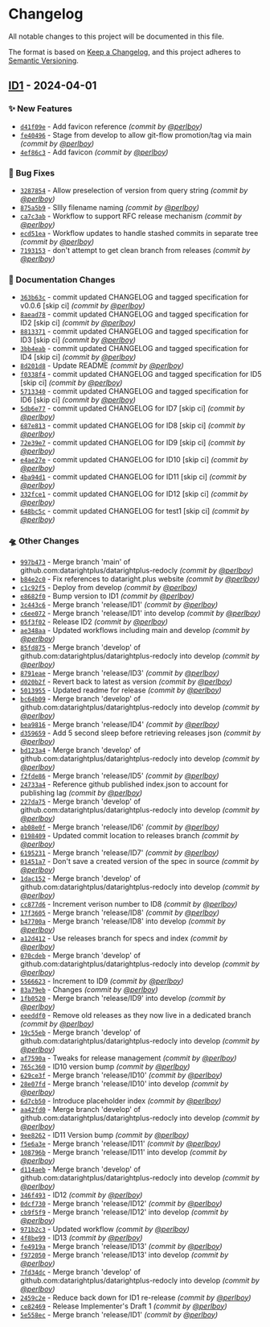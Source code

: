 # Changelog
All notable changes to this project will be documented in this file.

The format is based on [Keep a Changelog](https://keepachangelog.com/en/1.0.0/),
and this project adheres to [Semantic Versioning](https://semver.org/spec/v2.0.0.html).

## [ID1] - 2024-04-01
### :sparkles: New Features
- [`d41f09e`](https://github.com/datarightplus/datarightplus-redocly/commit/d41f09ea0835e474b926c9a743ed2e37d8be1d83) - Add favicon reference *(commit by [@perlboy](https://github.com/perlboy))*
- [`fe40496`](https://github.com/datarightplus/datarightplus-redocly/commit/fe40496b978e2d318f22966c082361eebb24b545) - Stage from develop to allow git-flow promotion/tag via main *(commit by [@perlboy](https://github.com/perlboy))*
- [`4ef86c3`](https://github.com/datarightplus/datarightplus-redocly/commit/4ef86c3205c6b5dcca80f90c81d5d46c512fa454) - Add favicon *(commit by [@perlboy](https://github.com/perlboy))*

### :bug: Bug Fixes
- [`3287854`](https://github.com/datarightplus/datarightplus-redocly/commit/3287854d0b144d4907d1d6192dc78ce30155c7cb) - Allow preselection of version from query string *(commit by [@perlboy](https://github.com/perlboy))*
- [`875a5b9`](https://github.com/datarightplus/datarightplus-redocly/commit/875a5b90319f9d46705ddde0f168058b864de4f7) - SIlly filename naming *(commit by [@perlboy](https://github.com/perlboy))*
- [`ca7c3ab`](https://github.com/datarightplus/datarightplus-redocly/commit/ca7c3abe0cb54b65d4066a822f6aca9d100452d3) - Workflow to support RFC release mechanism *(commit by [@perlboy](https://github.com/perlboy))*
- [`ecd51ea`](https://github.com/datarightplus/datarightplus-redocly/commit/ecd51ea3819e8f0ef8ec63576fad61b840b116c4) - Workflow updates to handle stashed commits in separate tree *(commit by [@perlboy](https://github.com/perlboy))*
- [`7193153`](https://github.com/datarightplus/datarightplus-redocly/commit/71931532ce25d21bc2b62d72f940b13d5f63ce34) - don't attempt to get clean branch from releases *(commit by [@perlboy](https://github.com/perlboy))*

### :memo: Documentation Changes
- [`363b63c`](https://github.com/datarightplus/datarightplus-redocly/commit/363b63ca5644bfd09f4a6a2c7ee6381742137fa3) - commit updated CHANGELOG and tagged specification for v0.0.6 [skip ci] *(commit by [@perlboy](https://github.com/perlboy))*
- [`8aead78`](https://github.com/datarightplus/datarightplus-redocly/commit/8aead78db8332a71246743479c7b20e3625a1840) - commit updated CHANGELOG and tagged specification for ID2 [skip ci] *(commit by [@perlboy](https://github.com/perlboy))*
- [`8813371`](https://github.com/datarightplus/datarightplus-redocly/commit/8813371e9b45e3dd6d2b333785d7d65638bdb97b) - commit updated CHANGELOG and tagged specification for ID3 [skip ci] *(commit by [@perlboy](https://github.com/perlboy))*
- [`3bb4eab`](https://github.com/datarightplus/datarightplus-redocly/commit/3bb4eab750cdc5f1aca1057496b542cafe4f4441) - commit updated CHANGELOG and tagged specification for ID4 [skip ci] *(commit by [@perlboy](https://github.com/perlboy))*
- [`8d201d8`](https://github.com/datarightplus/datarightplus-redocly/commit/8d201d82820ff7b42f7ad705093ae416be1df080) - Update README *(commit by [@perlboy](https://github.com/perlboy))*
- [`f0338f4`](https://github.com/datarightplus/datarightplus-redocly/commit/f0338f4406e71c8027627eea2fed30dda4ae1ac0) - commit updated CHANGELOG and tagged specification for ID5 [skip ci] *(commit by [@perlboy](https://github.com/perlboy))*
- [`5713340`](https://github.com/datarightplus/datarightplus-redocly/commit/5713340c3ff9623b73af454c477fcd43c68a3bc0) - commit updated CHANGELOG and tagged specification for ID6 [skip ci] *(commit by [@perlboy](https://github.com/perlboy))*
- [`5db6e77`](https://github.com/datarightplus/datarightplus-redocly/commit/5db6e775c84ec1227be99ac5d93e454586ec4ee1) - commit updated CHANGELOG for ID7 [skip ci] *(commit by [@perlboy](https://github.com/perlboy))*
- [`687e813`](https://github.com/datarightplus/datarightplus-redocly/commit/687e8139c0cb80afff666eadcbcbee0f49a9f32b) - commit updated CHANGELOG for ID8 [skip ci] *(commit by [@perlboy](https://github.com/perlboy))*
- [`72e39e7`](https://github.com/datarightplus/datarightplus-redocly/commit/72e39e7ef77b44060df59ad5356e20830f5d6e0d) - commit updated CHANGELOG for ID9 [skip ci] *(commit by [@perlboy](https://github.com/perlboy))*
- [`e4ae27e`](https://github.com/datarightplus/datarightplus-redocly/commit/e4ae27e446ae1e5bb579f0d750c6c059b8454a73) - commit updated CHANGELOG for ID10 [skip ci] *(commit by [@perlboy](https://github.com/perlboy))*
- [`4ba94d1`](https://github.com/datarightplus/datarightplus-redocly/commit/4ba94d1a5f03888b44427462064b4126a86aa429) - commit updated CHANGELOG for ID11 [skip ci] *(commit by [@perlboy](https://github.com/perlboy))*
- [`332fce1`](https://github.com/datarightplus/datarightplus-redocly/commit/332fce122dbbe37740536abd9f0281aba7913289) - commit updated CHANGELOG for ID12 [skip ci] *(commit by [@perlboy](https://github.com/perlboy))*
- [`648bc5c`](https://github.com/datarightplus/datarightplus-redocly/commit/648bc5c3b54aacc7091c3c92581d241cbac3c530) - commit updated CHANGELOG for test1 [skip ci] *(commit by [@perlboy](https://github.com/perlboy))*

### :flying_saucer: Other Changes
- [`997b473`](https://github.com/datarightplus/datarightplus-redocly/commit/997b473854dc71c57964d7b9b00f9600c07ad2dd) - Merge branch 'main' of github.com:datarightplus/datarightplus-redocly *(commit by [@perlboy](https://github.com/perlboy))*
- [`b84e2c0`](https://github.com/datarightplus/datarightplus-redocly/commit/b84e2c012a22e395c132144edc607aaef3451f6d) - Fix references to dataright.plus website *(commit by [@perlboy](https://github.com/perlboy))*
- [`c1c92f5`](https://github.com/datarightplus/datarightplus-redocly/commit/c1c92f57c71e5fe692e390fa540deba3350023a6) - Deploy from develop *(commit by [@perlboy](https://github.com/perlboy))*
- [`e8682f0`](https://github.com/datarightplus/datarightplus-redocly/commit/e8682f041a55f2bda6303bd7e7f03c66b8d8bb8d) - Bump version to ID1 *(commit by [@perlboy](https://github.com/perlboy))*
- [`3c443c6`](https://github.com/datarightplus/datarightplus-redocly/commit/3c443c6d221965a86a9ed0dc2985b26d9349de06) - Merge branch 'release/ID1' *(commit by [@perlboy](https://github.com/perlboy))*
- [`c6ee072`](https://github.com/datarightplus/datarightplus-redocly/commit/c6ee072bf640446606bc65d81f2371938da20dad) - Merge branch 'release/ID1' into develop *(commit by [@perlboy](https://github.com/perlboy))*
- [`05f3f02`](https://github.com/datarightplus/datarightplus-redocly/commit/05f3f02482ba053782f4e19bf4a40dd3a25fd464) - Release ID2 *(commit by [@perlboy](https://github.com/perlboy))*
- [`ae348aa`](https://github.com/datarightplus/datarightplus-redocly/commit/ae348aa4590c39496c85a78cb2a487e6d3bfda33) - Updated workflows including main and develop *(commit by [@perlboy](https://github.com/perlboy))*
- [`85fd875`](https://github.com/datarightplus/datarightplus-redocly/commit/85fd87529bef99036ca8c6ea32da8552512d4bd2) - Merge branch 'develop' of github.com:datarightplus/datarightplus-redocly into develop *(commit by [@perlboy](https://github.com/perlboy))*
- [`8791eae`](https://github.com/datarightplus/datarightplus-redocly/commit/8791eae3e3e2387d8263057cca649f4fb5b43468) - Merge branch 'release/ID3' *(commit by [@perlboy](https://github.com/perlboy))*
- [`d020b2f`](https://github.com/datarightplus/datarightplus-redocly/commit/d020b2f971373de68bbee74fb71c71cfd5837894) - Revert back to latest as version *(commit by [@perlboy](https://github.com/perlboy))*
- [`5013955`](https://github.com/datarightplus/datarightplus-redocly/commit/5013955345df0d78105674d99a62c82e6ec5d5a2) - Updated readme for release *(commit by [@perlboy](https://github.com/perlboy))*
- [`bc64b09`](https://github.com/datarightplus/datarightplus-redocly/commit/bc64b09a179a684f07075b9683561925dde154ea) - Merge branch 'develop' of github.com:datarightplus/datarightplus-redocly into develop *(commit by [@perlboy](https://github.com/perlboy))*
- [`bea9816`](https://github.com/datarightplus/datarightplus-redocly/commit/bea981640664b760c4f9b79851a8524c62b2e03c) - Merge branch 'release/ID4' *(commit by [@perlboy](https://github.com/perlboy))*
- [`d359659`](https://github.com/datarightplus/datarightplus-redocly/commit/d359659e1ebbd9250d9836c8bee9b072b86be11e) - Add 5 second sleep before retrieving releases json *(commit by [@perlboy](https://github.com/perlboy))*
- [`bd123a4`](https://github.com/datarightplus/datarightplus-redocly/commit/bd123a40b0ec1a7b7c7d1e682d56f422437e9ac4) - Merge branch 'develop' of github.com:datarightplus/datarightplus-redocly into develop *(commit by [@perlboy](https://github.com/perlboy))*
- [`f2fde86`](https://github.com/datarightplus/datarightplus-redocly/commit/f2fde86e164cddbcb7814c965fcb8b1b6ee64f2a) - Merge branch 'release/ID5' *(commit by [@perlboy](https://github.com/perlboy))*
- [`24733a4`](https://github.com/datarightplus/datarightplus-redocly/commit/24733a40f21c47885b2b388e2e5115a8471cd943) - Reference github published index.json to account for publishing lag *(commit by [@perlboy](https://github.com/perlboy))*
- [`227da75`](https://github.com/datarightplus/datarightplus-redocly/commit/227da756d7bbded4f68b4e722e199481e18b92ab) - Merge branch 'develop' of github.com:datarightplus/datarightplus-redocly into develop *(commit by [@perlboy](https://github.com/perlboy))*
- [`ab08e0f`](https://github.com/datarightplus/datarightplus-redocly/commit/ab08e0f70bc5a632c31c8655220ecaf796f9b505) - Merge branch 'release/ID6' *(commit by [@perlboy](https://github.com/perlboy))*
- [`0198409`](https://github.com/datarightplus/datarightplus-redocly/commit/0198409dc7c7c0f9c94f3dce7fd2f7db6e5761ff) - Updated commit location to releases branch *(commit by [@perlboy](https://github.com/perlboy))*
- [`6195231`](https://github.com/datarightplus/datarightplus-redocly/commit/61952315892a9a24d67bf678d9a7e20d9cd7972c) - Merge branch 'release/ID7' *(commit by [@perlboy](https://github.com/perlboy))*
- [`01451a7`](https://github.com/datarightplus/datarightplus-redocly/commit/01451a7ec3d60daf81819254296f4b3e8c5eecb5) - Don't save a created version of the spec in source *(commit by [@perlboy](https://github.com/perlboy))*
- [`1dac152`](https://github.com/datarightplus/datarightplus-redocly/commit/1dac152c8bbda2748a2639a74400b7f099add710) - Merge branch 'develop' of github.com:datarightplus/datarightplus-redocly into develop *(commit by [@perlboy](https://github.com/perlboy))*
- [`cc877d6`](https://github.com/datarightplus/datarightplus-redocly/commit/cc877d6693d434c93aff13615a96e42b677f8bbe) - Increment verison number to ID8 *(commit by [@perlboy](https://github.com/perlboy))*
- [`17f3605`](https://github.com/datarightplus/datarightplus-redocly/commit/17f3605cd316c81eb6a7b606b5251202a3b6a2ee) - Merge branch 'release/ID8' *(commit by [@perlboy](https://github.com/perlboy))*
- [`b47700a`](https://github.com/datarightplus/datarightplus-redocly/commit/b47700ad149fc369921dfd3191e1e981938aa9ad) - Merge branch 'release/ID8' into develop *(commit by [@perlboy](https://github.com/perlboy))*
- [`a12d412`](https://github.com/datarightplus/datarightplus-redocly/commit/a12d412d34d70f34c12ea378cc61e5287851791a) - Use releases branch for specs and index *(commit by [@perlboy](https://github.com/perlboy))*
- [`070cdeb`](https://github.com/datarightplus/datarightplus-redocly/commit/070cdebe95f62df0e24349867de8eca9876060a4) - Merge branch 'develop' of github.com:datarightplus/datarightplus-redocly into develop *(commit by [@perlboy](https://github.com/perlboy))*
- [`5566623`](https://github.com/datarightplus/datarightplus-redocly/commit/5566623dcd0c3bf745b82ba4b8e3ef185b746abd) - Increment to ID9 *(commit by [@perlboy](https://github.com/perlboy))*
- [`83a79eb`](https://github.com/datarightplus/datarightplus-redocly/commit/83a79eb3c0b13ae4a9a14aede22cb3e816e4bdb5) - Changes *(commit by [@perlboy](https://github.com/perlboy))*
- [`1fb0520`](https://github.com/datarightplus/datarightplus-redocly/commit/1fb0520e9b2fec37ecf437522872c80227613427) - Merge branch 'release/ID9' into develop *(commit by [@perlboy](https://github.com/perlboy))*
- [`eeeddf0`](https://github.com/datarightplus/datarightplus-redocly/commit/eeeddf0dde1ed5546a085fb9acefdcd389ea49e3) - Remove old releases as they now live in a dedicated branch *(commit by [@perlboy](https://github.com/perlboy))*
- [`19c55eb`](https://github.com/datarightplus/datarightplus-redocly/commit/19c55ebde47cb53f7b707cc5ddd01bfa6757ca62) - Merge branch 'develop' of github.com:datarightplus/datarightplus-redocly into develop *(commit by [@perlboy](https://github.com/perlboy))*
- [`af7590a`](https://github.com/datarightplus/datarightplus-redocly/commit/af7590a9066df76d752065da9e149d6fd5081ca8) - Tweaks for release management *(commit by [@perlboy](https://github.com/perlboy))*
- [`765c360`](https://github.com/datarightplus/datarightplus-redocly/commit/765c360098db9cd760a8ade8a0342050764b4306) - ID10 version bump *(commit by [@perlboy](https://github.com/perlboy))*
- [`629ce3f`](https://github.com/datarightplus/datarightplus-redocly/commit/629ce3fb971b487dab77f533f7ce9433211f8bda) - Merge branch 'release/ID10' *(commit by [@perlboy](https://github.com/perlboy))*
- [`28e07fd`](https://github.com/datarightplus/datarightplus-redocly/commit/28e07fd249e6ec0150cd2e56c24366a4dea22884) - Merge branch 'release/ID10' into develop *(commit by [@perlboy](https://github.com/perlboy))*
- [`6d7cb50`](https://github.com/datarightplus/datarightplus-redocly/commit/6d7cb50c10ce2152f405c2fd6306005752b0e5e8) - Introduce placeholder index *(commit by [@perlboy](https://github.com/perlboy))*
- [`aa42fd0`](https://github.com/datarightplus/datarightplus-redocly/commit/aa42fd0a1179db3ba36df82e2fa24c97b92c8bb5) - Merge branch 'develop' of github.com:datarightplus/datarightplus-redocly into develop *(commit by [@perlboy](https://github.com/perlboy))*
- [`9ee8262`](https://github.com/datarightplus/datarightplus-redocly/commit/9ee82624ab5a995518b598d0d73c6b8458a3b2d7) - ID11 Version bump *(commit by [@perlboy](https://github.com/perlboy))*
- [`f5e6a3e`](https://github.com/datarightplus/datarightplus-redocly/commit/f5e6a3efef2c3990f32a3cc7482e6f51e0259c22) - Merge branch 'release/ID11' *(commit by [@perlboy](https://github.com/perlboy))*
- [`108796b`](https://github.com/datarightplus/datarightplus-redocly/commit/108796bd26bc6b0e2d50f6b8b5200f0d6cd413dd) - Merge branch 'release/ID11' into develop *(commit by [@perlboy](https://github.com/perlboy))*
- [`d114aeb`](https://github.com/datarightplus/datarightplus-redocly/commit/d114aebae84a37650229c110893c337c84c23321) - Merge branch 'develop' of github.com:datarightplus/datarightplus-redocly into develop *(commit by [@perlboy](https://github.com/perlboy))*
- [`346f493`](https://github.com/datarightplus/datarightplus-redocly/commit/346f49335178cccfbf11d967b81a066bd0cff02b) - ID12 *(commit by [@perlboy](https://github.com/perlboy))*
- [`0dcf730`](https://github.com/datarightplus/datarightplus-redocly/commit/0dcf730c338e26c4e3b125a6eaae2f5bfc886c0b) - Merge branch 'release/ID12' *(commit by [@perlboy](https://github.com/perlboy))*
- [`cb9f5f9`](https://github.com/datarightplus/datarightplus-redocly/commit/cb9f5f96b59c556cf5fe8b36eaf4c80eeaf52603) - Merge branch 'release/ID12' into develop *(commit by [@perlboy](https://github.com/perlboy))*
- [`971b2c3`](https://github.com/datarightplus/datarightplus-redocly/commit/971b2c35c203902dd7e5c34cc45bcb62328e9f7b) - Updated workflow *(commit by [@perlboy](https://github.com/perlboy))*
- [`4f8be99`](https://github.com/datarightplus/datarightplus-redocly/commit/4f8be99f15208a4b1335ae3420e7ef7ef3d9597e) - ID13 *(commit by [@perlboy](https://github.com/perlboy))*
- [`fe4919a`](https://github.com/datarightplus/datarightplus-redocly/commit/fe4919ae6e6e6f57da491c3b2b87a626acdf8d11) - Merge branch 'release/ID13' *(commit by [@perlboy](https://github.com/perlboy))*
- [`f972050`](https://github.com/datarightplus/datarightplus-redocly/commit/f9720502996a34864ba46e0ff59ab065e03f4dba) - Merge branch 'release/ID13' into develop *(commit by [@perlboy](https://github.com/perlboy))*
- [`7fd34dc`](https://github.com/datarightplus/datarightplus-redocly/commit/7fd34dcf0b5f17966e08312e1db919062db70697) - Merge branch 'develop' of github.com:datarightplus/datarightplus-redocly into develop *(commit by [@perlboy](https://github.com/perlboy))*
- [`2459c2e`](https://github.com/datarightplus/datarightplus-redocly/commit/2459c2e9979dccdefccea7732ed8c4fb99aa1528) - Reduce back down for ID1 re-release *(commit by [@perlboy](https://github.com/perlboy))*
- [`ce82469`](https://github.com/datarightplus/datarightplus-redocly/commit/ce82469c3525f3d240ad28c9d321413e783de1bd) - Release Implementer's Draft 1 *(commit by [@perlboy](https://github.com/perlboy))*
- [`5e558ec`](https://github.com/datarightplus/datarightplus-redocly/commit/5e558ecad8817b1470f094cac15fa8a2c443b6db) - Merge branch 'release/ID1' *(commit by [@perlboy](https://github.com/perlboy))*


[ID1]: https://github.com/datarightplus/datarightplus-redocly/compare/develop%40%7B2year%7D...develop
